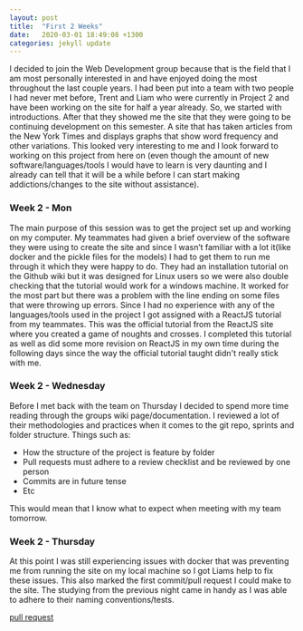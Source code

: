 ```yaml
---
layout: post
title:  "First 2 Weeks"
date:   2020-03-01 18:49:08 +1300
categories: jekyll update
---
```


I decided to join the Web Development group because that is the field that I am most personally interested in and have enjoyed doing the most throughout the last couple years. I had been put into a team with two people I had never met before, Trent and Liam who were currently in Project 2 and have been working on the site for half a year already. So, we started with introductions.
After that they showed me the site that they were going to be continuing development on this semester. A site that has taken articles from the New York Times and displays graphs that show word frequency and other variations. This looked very interesting to me and I look forward to working on this project from here on (even though the amount of new software/languages/tools I would have to learn is very daunting and I already can tell that it will be a while before I can start making addictions/changes to the site without assistance).

### Week 2 - Mon
The main purpose of this session was to get the project set up and working on my computer. My teammates had given a brief overview of the software they were using to create the site and since I wasn’t familiar with a lot it(like docker and the pickle files for the models) I had to get them to run me through it which they were happy to do. They had an installation tutorial on the Github wiki but it was designed for Linux users so we were also double checking that the tutorial would work for a windows machine. It worked for the most part but there was a problem with the line ending on some files that were throwing up errors.
Since I had no experience with any of the languages/tools used in the project I got assigned with a ReactJS tutorial from my teammates. This was the official tutorial from the ReactJS site where you created a game of noughts and crosses. I completed this tutorial as well as did some more revision on ReactJS in my own time during the following days since the way the official tutorial taught didn't really stick with me.

### Week 2 - Wednesday
Before I met back with the team on Thursday I decided to spend more time reading through the groups wiki page/documentation. I reviewed a lot of their methodologies and practices when it comes to the git repo, sprints and folder structure. Things such as:
- How the structure of the project is feature by folder
- Pull requests must adhere to a review checklist and be reviewed by one person
- Commits are in future tense
- Etc

This would mean that I know what to expect when meeting with my team tomorrow.

### Week 2 - Thursday
At this point I was still experiencing issues with docker that was preventing me from running the site on my local machine so I got Liams help to fix these issues. This also marked the first commit/pull request I could make to the site. The studying from the previous night came in handy as I was able to adhere to their naming conventions/tests.

[pull request](https://github.com/op-analytics/NYT-Media-Analytics/pull/187/commits/6fde2c1141aa45df26f96eff719809346837c5c7)